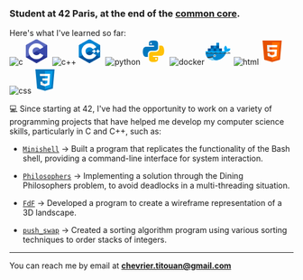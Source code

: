 ### Student at 42 Paris, at the end of the [common core](https://github.com/titouanck/42-cursus).

Here's what I've learned so far:  
![c](https://github.com/titouanck/titouanck/assets/87268044/5a3aa844-ebdf-4307-973d-8916bf1026ae)<svg xmlns="http://www.w3.org/2000/svg"  viewBox="0 0 48 48" width="48px" height="48px" clip-rule="evenodd"><path fill="#283593" fill-rule="evenodd" d="M22.903,3.286c0.679-0.381,1.515-0.381,2.193,0 c3.355,1.883,13.451,7.551,16.807,9.434C42.582,13.1,43,13.804,43,14.566c0,3.766,0,15.101,0,18.867 c0,0.762-0.418,1.466-1.097,1.847c-3.355,1.883-13.451,7.551-16.807,9.434c-0.679,0.381-1.515,0.381-2.193,0 c-3.355-1.883-13.451-7.551-16.807-9.434C5.418,34.899,5,34.196,5,33.434c0-3.766,0-15.101,0-18.867 c0-0.762,0.418-1.466,1.097-1.847C9.451,10.837,19.549,5.169,22.903,3.286z" clip-rule="evenodd"/><path fill="#5c6bc0" fill-rule="evenodd" d="M5.304,34.404C5.038,34.048,5,33.71,5,33.255 c0-3.744,0-15.014,0-18.759c0-0.758,0.417-1.458,1.094-1.836c3.343-1.872,13.405-7.507,16.748-9.38 c0.677-0.379,1.594-0.371,2.271,0.008c3.343,1.872,13.371,7.459,16.714,9.331c0.27,0.152,0.476,0.335,0.66,0.576L5.304,34.404z" clip-rule="evenodd"/><path fill="#fff" fill-rule="evenodd" d="M24,10c7.727,0,14,6.273,14,14s-6.273,14-14,14 s-14-6.273-14-14S16.273,10,24,10z M24,17c3.863,0,7,3.136,7,7c0,3.863-3.137,7-7,7s-7-3.137-7-7C17,20.136,20.136,17,24,17z" clip-rule="evenodd"/><path fill="#3949ab" fill-rule="evenodd" d="M42.485,13.205c0.516,0.483,0.506,1.211,0.506,1.784 c0,3.795-0.032,14.589,0.009,18.384c0.004,0.396-0.127,0.813-0.323,1.127L23.593,24L42.485,13.205z" clip-rule="evenodd"/></svg>
![c++](https://github.com/titouanck/titouanck/assets/87268044/c7c93976-ebc4-447d-b515-d61a23ae427a)<svg xmlns="http://www.w3.org/2000/svg"  viewBox="0 0 48 48" width="48px" height="48px" clip-rule="evenodd"><path fill="#00549d" fill-rule="evenodd" d="M22.903,3.286c0.679-0.381,1.515-0.381,2.193,0 c3.355,1.883,13.451,7.551,16.807,9.434C42.582,13.1,43,13.804,43,14.566c0,3.766,0,15.101,0,18.867 c0,0.762-0.418,1.466-1.097,1.847c-3.355,1.883-13.451,7.551-16.807,9.434c-0.679,0.381-1.515,0.381-2.193,0 c-3.355-1.883-13.451-7.551-16.807-9.434C5.418,34.899,5,34.196,5,33.434c0-3.766,0-15.101,0-18.867 c0-0.762,0.418-1.466,1.097-1.847C9.451,10.837,19.549,5.169,22.903,3.286z" clip-rule="evenodd"/><path fill="#0086d4" fill-rule="evenodd" d="M5.304,34.404C5.038,34.048,5,33.71,5,33.255 c0-3.744,0-15.014,0-18.759c0-0.758,0.417-1.458,1.094-1.836c3.343-1.872,13.405-7.507,16.748-9.38 c0.677-0.379,1.594-0.371,2.271,0.008c3.343,1.872,13.371,7.459,16.714,9.331c0.27,0.152,0.476,0.335,0.66,0.576L5.304,34.404z" clip-rule="evenodd"/><path fill="#fff" fill-rule="evenodd" d="M24,10c7.727,0,14,6.273,14,14s-6.273,14-14,14 s-14-6.273-14-14S16.273,10,24,10z M24,17c3.863,0,7,3.136,7,7c0,3.863-3.137,7-7,7s-7-3.137-7-7C17,20.136,20.136,17,24,17z" clip-rule="evenodd"/><path fill="#0075c0" fill-rule="evenodd" d="M42.485,13.205c0.516,0.483,0.506,1.211,0.506,1.784 c0,3.795-0.032,14.589,0.009,18.384c0.004,0.396-0.127,0.813-0.323,1.127L23.593,24L42.485,13.205z" clip-rule="evenodd"/><path fill="#fff" fill-rule="evenodd" d="M31 21H33V27H31zM38 21H40V27H38z" clip-rule="evenodd"/><path fill="#fff" fill-rule="evenodd" d="M29 23H35V25H29zM36 23H42V25H36z" clip-rule="evenodd"/></svg>
![python](https://github.com/titouanck/titouanck/assets/87268044/3400dc11-6a2a-4259-9bb3-8d774747f1e2)<svg xmlns="http://www.w3.org/2000/svg"  viewBox="0 0 48 48" width="48px" height="48px"><path fill="#0277BD" d="M24.047,5c-1.555,0.005-2.633,0.142-3.936,0.367c-3.848,0.67-4.549,2.077-4.549,4.67V14h9v2H15.22h-4.35c-2.636,0-4.943,1.242-5.674,4.219c-0.826,3.417-0.863,5.557,0,9.125C5.851,32.005,7.294,34,9.931,34h3.632v-5.104c0-2.966,2.686-5.896,5.764-5.896h7.236c2.523,0,5-1.862,5-4.377v-8.586c0-2.439-1.759-4.263-4.218-4.672C27.406,5.359,25.589,4.994,24.047,5z M19.063,9c0.821,0,1.5,0.677,1.5,1.502c0,0.833-0.679,1.498-1.5,1.498c-0.837,0-1.5-0.664-1.5-1.498C17.563,9.68,18.226,9,19.063,9z"/><path fill="#FFC107" d="M23.078,43c1.555-0.005,2.633-0.142,3.936-0.367c3.848-0.67,4.549-2.077,4.549-4.67V34h-9v-2h9.343h4.35c2.636,0,4.943-1.242,5.674-4.219c0.826-3.417,0.863-5.557,0-9.125C41.274,15.995,39.831,14,37.194,14h-3.632v5.104c0,2.966-2.686,5.896-5.764,5.896h-7.236c-2.523,0-5,1.862-5,4.377v8.586c0,2.439,1.759,4.263,4.218,4.672C19.719,42.641,21.536,43.006,23.078,43z M28.063,39c-0.821,0-1.5-0.677-1.5-1.502c0-0.833,0.679-1.498,1.5-1.498c0.837,0,1.5,0.664,1.5,1.498C29.563,38.32,28.899,39,28.063,39z"/></svg>
![docker](https://github.com/titouanck/titouanck/assets/87268044/ac35623c-14d4-4660-8e1a-201223312527)<svg xmlns="http://www.w3.org/2000/svg"  viewBox="0 0 48 48" width="48px" height="48px"><path fill="#03A9F4" d="M40,20c0.391-1.735-0.092-3.78-2.5-6c-3.914,3.543-2.795,7.227-1.5,9c0,0-0.166,1-4,1S2,24,2,24S0.167,40,18,40c15.593,0,19.973-12.003,20.828-15.076C39.182,24.972,39.579,25.003,40,25c2.147-0.017,4.93-1.171,6-5.484C43.162,18.533,41.339,18.978,40,20z"/><path fill="#0288D1" d="M2.165,28C2.9,32.739,5.983,40,18,40c12.185,0,17.523-7.33,19.682-12H2.165z"/><path fill="#81D4FA" d="M19.812,39.938C18.892,39.616,14.74,38.848,14,33c-4.209,1.863-7.938,1.375-9.579,1.008C6.583,37.237,10.591,40,18,40C18.623,40,19.224,39.976,19.812,39.938z"/><path fill="#FFF" d="M18 30A2 2 0 1 0 18 34A2 2 0 1 0 18 30Z"/><path fill="#37474F" d="M14.914,33.597c0.224,0.505,0.02,1.162-0.51,1.318c-3.301,0.973-6.146,1.102-8.297,1.102c-0.644-0.619-1.194-1.279-1.656-1.963c2.585,0,6.71-0.12,9.144-0.966C14.117,32.906,14.69,33.09,14.914,33.597z M2,27c0,0,1.875,0.125,3-1c1.875,1.688,5.94,1.088,7,0c1.063,1.688,6.938,1.375,8,0c1.25,1.438,6.625,1.75,8,0c0.479,1.461,6.819,1.874,8,0c1.061,1.088,5.063,1.938,7.311,0C43.875,27.188,46,27,46,27v1H2 M17,32c0,0.552,0.448,1,1,1s1-0.448,1-1s-0.448-1-1-1S17,31.448,17,32z"/><path fill="#01579B" d="M11,24H6v-5h5V24z M21,19h-5v5h5V19z M31,19h-5v5h5V19z M16,14h-5v5h5V14z M26,14h-5v5h5V14z"/><path fill="#0288D1" d="M16,24h-5v-5h5V24z M26,19h-5v5h5V19z M26,9h-5v5h5V9z M21,14h-5v5h5V14z"/></svg>
![html](https://github.com/titouanck/titouanck/assets/87268044/19295afa-8de7-4985-8831-cb0ca0d687d7)<svg xmlns="http://www.w3.org/2000/svg"  viewBox="0 0 48 48" width="48px" height="48px"><path fill="#E65100" d="M41,5H7l3,34l14,4l14-4L41,5L41,5z"/><path fill="#FF6D00" d="M24 8L24 39.9 35.2 36.7 37.7 8z"/><path fill="#FFF" d="M24,25v-4h8.6l-0.7,11.5L24,35.1v-4.2l4.1-1.4l0.3-4.5H24z M32.9,17l0.3-4H24v4H32.9z"/><path fill="#EEE" d="M24,30.9v4.2l-7.9-2.6L15.7,27h4l0.2,2.5L24,30.9z M19.1,17H24v-4h-9.1l0.7,12H24v-4h-4.6L19.1,17z"/></svg>
![css](https://github.com/titouanck/titouanck/assets/87268044/427e8a17-b5d7-4981-bb99-73227509019c)<svg xmlns="http://www.w3.org/2000/svg"  viewBox="0 0 48 48" width="48px" height="48px"><path fill="#0277BD" d="M41,5H7l3,34l14,4l14-4L41,5L41,5z"/><path fill="#039BE5" d="M24 8L24 39.9 35.2 36.7 37.7 8z"/><path fill="#FFF" d="M33.1 13L24 13 24 17 28.9 17 28.6 21 24 21 24 25 28.4 25 28.1 29.5 24 30.9 24 35.1 31.9 32.5 32.6 21 32.6 21z"/><path fill="#EEE" d="M24,13v4h-8.9l-0.3-4H24z M19.4,21l0.2,4H24v-4H19.4z M19.8,27h-4l0.3,5.5l7.9,2.6v-4.2l-4.1-1.4L19.8,27z"/></svg>

💻  Since starting at 42, I've had the opportunity to work on a variety of programming projects that have helped me develop my computer science skills, particularly in C and C++, such as:

- [`Minishell`](https://github.com/titouanck/42-Minishell) → Built a program that replicates the functionality of the Bash shell, providing a command-line interface for system interaction.

- [`Philosophers`](https://github.com/titouanck/42-Philosophers) → Implementing a solution through the Dining Philosophers problem, to avoid deadlocks in a multi-threading situation.

- [`FdF`](https://github.com/titouanck/42-FdF) → Developed a program to create a wireframe representation of a 3D landscape.

- [`push_swap`](https://github.com/titouanck/42-push_swap) → Created a sorting algorithm program using various sorting techniques to order stacks of integers.

---



You can reach me by email at **chevrier.titouan@gmail.com**
